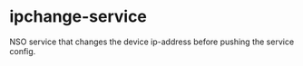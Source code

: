 # ipchange-service
NSO service that changes the device ip-address before pushing the service config.
